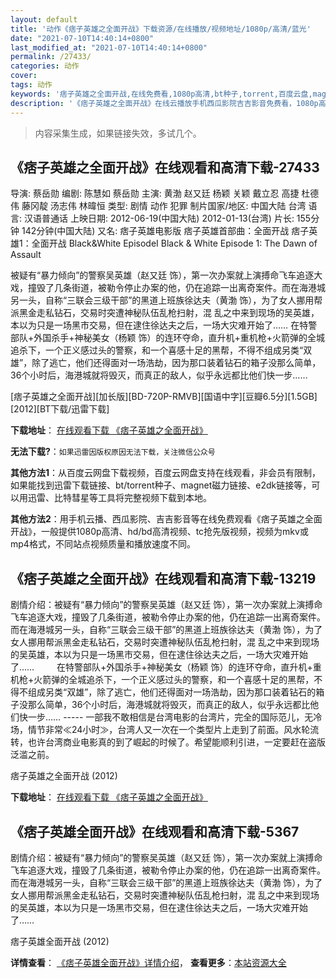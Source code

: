 ```yaml
---
layout: default
title: '动作《痞子英雄之全面开战》下载资源/在线播放/视频地址/1080p/高清/蓝光'
date: "2021-07-10T14:40:14+0800"
last_modified_at: "2021-07-10T14:40:14+0800"
permalink: /27433/
categories: 动作
cover:
tags: 动作
keywords: '痞子英雄之全面开战,在线免费看,1080p高清,bt种子,torrent,百度云盘,magnet,磁力链,迅雷下载资源'
description: '《痞子英雄之全面开战》在线云播放手机西瓜影院吉吉影音免费看，1080p高清bd/hd未删减完整版和tc抢先枪版，mkv/mp4格式，附带bt/torrent种子、magnet/磁力链、百度云盘、网盘资源迅雷下载链接'
---
```


>内容采集生成，如果链接失效，多试几个。


## 《痞子英雄之全面开战》在线观看和高清下载-27433

导演: 蔡岳勋 编剧: 陈慧如 蔡岳勋 主演: 黄渤 赵又廷 杨颖 关颖 戴立忍 高捷 杜德伟 藤冈靛 汤志伟 林暐恒 类型: 剧情 动作 犯罪 制片国家/地区: 中国大陆 台湾 语言: 汉语普通话 上映日期: 2012-06-19(中国大陆) 2012-01-13(台湾) 片长: 155分钟 142分钟(中国大陆) 又名: 痞子英雄电影版 痞子英雄首部曲：全面开战 痞子英雄1：全面开战 Black&White EpisodeⅠ Black & White Episode 1: The Dawn of Assault

被疑有“暴力倾向”的警察吴英雄（赵又廷 饰），第一次办案就上演搏命飞车追逐大戏，撞毁了几条街道，被勒令停止办案的他，仍在追踪一出离奇案件。而在海港城另一头，自称“三联会三级干部”的黑道上班族徐达夫（黄渤 饰），为了女人挪用帮派黑金走私钻石，交易时突遭神秘队伍乱枪扫射，混 乱之中来到现场的吴英雄，本以为只是一场黑市交易，但在逮住徐达夫之后，一场大灾难开始了…… 在特警部队+外国杀手+神秘美女（杨颖 饰）的连环夺命，直升机+重机枪+火箭弹的全城追杀下，一个正义感过头的警察，和一个喜感十足的黑帮，不得不组成另类“双雄”，除了逃亡，他们还得面对一场浩劫，因为那口装着钻石的箱子没那么简单，36个小时后，海港城就将毁灭，而真正的敌人，似乎永远都比他们快一步……


[痞子英雄之全面开战][加长版][BD-720P-RMVB][国语中字][豆瓣6.5分][1.5GB][2012][BT下载/迅雷下载]

**下载地址**： [在线观看下载 《痞子英雄之全面开战》](https://www.btdx8.com/torrent/black_white_episode_1_the_dawn_of_assault_2012.html) 


**无法下载?**：`如果迅雷因版权原因无法下载，关注微信公众号 `

**其他方法1**：从百度云网盘下载视频，百度云网盘支持在线观看，非会员有限制，如果能找到迅雷下载链接、bt/torrent种子、magnet磁力链接、e2dk链接等，可以用迅雷、比特彗星等工具将完整视频下载到本地。

**其他方法2**：用手机云播、西瓜影院、吉吉影音等在线免费观看《痞子英雄之全面开战》，一般提供1080p高清、hd/bd高清视频、tc抢先版视频，视频为mkv或mp4格式，不同站点视频质量和播放速度不同。


## 《痞子英雄之全面开战》在线观看和高清下载-13219

剧情介绍：被疑有“暴力倾向”的警察吴英雄（赵又廷 饰），第一次办案就上演搏命飞车追逐大戏，撞毁了几条街道，被勒令停止办案的他，仍在追踪一出离奇案件。而在海港城另一头，自称“三联会三级干部”的黑道上班族徐达夫（黄渤 饰），为了女人挪用帮派黑金走私钻石，交易时突遭神秘队伍乱枪扫射，混 乱之中来到现场的吴英雄，本以为只是一场黑市交易，但在逮住徐达夫之后，一场大灾难开始了……  　　在特警部队+外国杀手+神秘美女（杨颖 饰）的连环夺命，直升机+重机枪+火箭弹的全城追杀下，一个正义感过头的警察，和一个喜感十足的黑帮，不得不组成另类“双雄”，除了逃亡，他们还得面对一场浩劫，因为那口装着钻石的箱子没那么简单，36个小时后，海港城就将毁灭，而真正的敌人，似乎永远都比他们快一步…… ----- 一部我不敢相信是台湾电影的台湾片，完全的国际范儿，无冷场，情节非常≪24小时≫，台湾人又一次在一个类型片上走到了前面。风水轮流转，也许台湾商业电影真的到了崛起的时候了。希望能顺利引进，一定要赶在盗版泛滥之前。


痞子英雄之全面开战 (2012)

**下载地址**： [在线观看下载 《痞子英雄之全面开战》](https://www.btbtdy.me/btdy/dy5916.html) 


## 《痞子英雄全面开战》在线观看和高清下载-5367

剧情介绍：被疑有“暴力倾向”的警察吴英雄（赵又廷 饰），第一次办案就上演搏命飞车追逐大戏，撞毁了几条街道，被勒令停止办案的他，仍在追踪一出离奇案件。而在海港城另一头，自称“三联会三级干部”的黑道上班族徐达夫（黄渤 饰），为了女人挪用帮派黑金走私钻石，交易时突遭神秘队伍乱枪扫射，混 乱之中来到现场的吴英雄，本以为只是一场黑市交易，但在逮住徐达夫之后，一场大灾难开始了……


痞子英雄全面开战 (2012)

**详情查看**： [《痞子英雄全面开战》详情介绍](/movie/5367/)， **查看更多**：[本站资源大全](/movie/t/all/)

